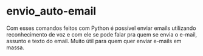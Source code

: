 # envio_auto-email

Com esses comandos feitos com Python é possível enviar emails utilizando reconhecimento de voz e com ele se pode falar pra quem se envia o e-mail, assunto e texto do email. Muito útil para quem quer enviar e-mails em massa.
